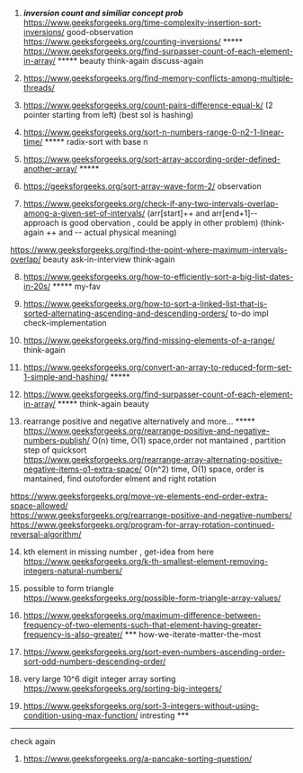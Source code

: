 1) ***inversion count and similiar concept prob*** \
https://www.geeksforgeeks.org/time-complexity-insertion-sort-inversions/ good-observation \
https://www.geeksforgeeks.org/counting-inversions/ ***** \
https://www.geeksforgeeks.org/find-surpasser-count-of-each-element-in-array/  ***** beauty think-again discuss-again

2) https://www.geeksforgeeks.org/find-memory-conflicts-among-multiple-threads/

3) https://www.geeksforgeeks.org/count-pairs-difference-equal-k/  (2 pointer starting from left) (best sol is hashing)

4) https://www.geeksforgeeks.org/sort-n-numbers-range-0-n2-1-linear-time/ ***** radix-sort with base n

5) https://www.geeksforgeeks.org/sort-array-according-order-defined-another-array/ *****

6) https://geeksforgeeks.org/sort-array-wave-form-2/ observation

7) https://www.geeksforgeeks.org/check-if-any-two-intervals-overlap-among-a-given-set-of-intervals/ (arr[start]++ and arr[end+1]-- approach is good obervation , could be apply in other problem)  (think-again ++ and -- actual physical meaning)

https://www.geeksforgeeks.org/find-the-point-where-maximum-intervals-overlap/ beauty ask-in-interview think-again

8) https://www.geeksforgeeks.org/how-to-efficiently-sort-a-big-list-dates-in-20s/ ***** my-fav

9) https://www.geeksforgeeks.org/how-to-sort-a-linked-list-that-is-sorted-alternating-ascending-and-descending-orders/ to-do impl check-implementation

10) https://www.geeksforgeeks.org/find-missing-elements-of-a-range/ think-again

11) https://www.geeksforgeeks.org/convert-an-array-to-reduced-form-set-1-simple-and-hashing/ *****

12) https://www.geeksforgeeks.org/find-surpasser-count-of-each-element-in-array/ ***** think-again beauty

13) rearrange positive and negative alternatively and more... ***** \
https://www.geeksforgeeks.org/rearrange-positive-and-negative-numbers-publish/ O(n) time, O(1) space,order not mantained , partition step of quicksort \
https://www.geeksforgeeks.org/rearrange-array-alternating-positive-negative-items-o1-extra-space/ O(n^2) time, O(1) space, order is mantained, find outoforder elment and right rotation

  https://www.geeksforgeeks.org/move-ve-elements-end-order-extra-space-allowed/ \
  https://www.geeksforgeeks.org/rearrange-positive-and-negative-numbers/ \
  https://www.geeksforgeeks.org/program-for-array-rotation-continued-reversal-algorithm/

14) kth element in missing number , get-idea from here \
https://www.geeksforgeeks.org/k-th-smallest-element-removing-integers-natural-numbers/

15) possible to form triangle \
https://www.geeksforgeeks.org/possible-form-triangle-array-values/

16) https://www.geeksforgeeks.org/maximum-difference-between-frequency-of-two-elements-such-that-element-having-greater-frequency-is-also-greater/ *** how-we-iterate-matter-the-most

17) https://www.geeksforgeeks.org/sort-even-numbers-ascending-order-sort-odd-numbers-descending-order/

18) very large 10^6 digit integer  array sorting \
https://www.geeksforgeeks.org/sorting-big-integers/

19) https://www.geeksforgeeks.org/sort-3-integers-without-using-condition-using-max-function/ intresting ***  
  
  
---------------------------------------------------------------------------------------------------------------------

check again

1) https://www.geeksforgeeks.org/a-pancake-sorting-question/

